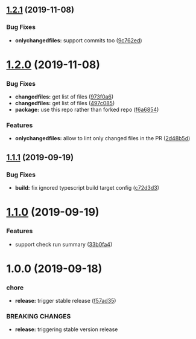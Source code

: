 ## [1.2.1](https://github.com/fcalderon/tslint-actions/compare/v1.2.0...v1.2.1) (2019-11-08)


### Bug Fixes

* **onlychangedfiles:** support commits too ([9c762ed](https://github.com/fcalderon/tslint-actions/commit/9c762ed228dd9d910348391d8e44888e9f090606))

# [1.2.0](https://github.com/fcalderon/tslint-actions/compare/v1.1.1...v1.2.0) (2019-11-08)


### Bug Fixes

* **changedfiles:** get list of files ([973f0a6](https://github.com/fcalderon/tslint-actions/commit/973f0a61d75e4d846155c3d1bf58fbad34e1caf8))
* **changedfiles:** get list of files ([497c085](https://github.com/fcalderon/tslint-actions/commit/497c08543e719dd540b84e013e00299b44eea092))
* **package:** use this repo rather than forked repo ([f6a6854](https://github.com/fcalderon/tslint-actions/commit/f6a6854b78e0a060f3f59c2348ce7172ad79409e))


### Features

* **onlychangedfiles:** allow to lint only changed files in the PR ([2d48b5d](https://github.com/fcalderon/tslint-actions/commit/2d48b5d156b2a0d02b30daf4d97cfe27efb71552))

## [1.1.1](https://github.com/mooyoul/tslint-actions/compare/v1.1.0...v1.1.1) (2019-09-19)


### Bug Fixes

* **build:** fix ignored typescript build target config ([c72d3d3](https://github.com/mooyoul/tslint-actions/commit/c72d3d3))

# [1.1.0](https://github.com/mooyoul/tslint-actions/compare/v1.0.0...v1.1.0) (2019-09-19)


### Features

* support check run summary ([33b0fa4](https://github.com/mooyoul/tslint-actions/commit/33b0fa4))

# 1.0.0 (2019-09-18)


### chore

* **release:** trigger stable release ([f57ad35](https://github.com/mooyoul/tslint-actions/commit/f57ad35))


### BREAKING CHANGES

* **release:** triggering stable version release
